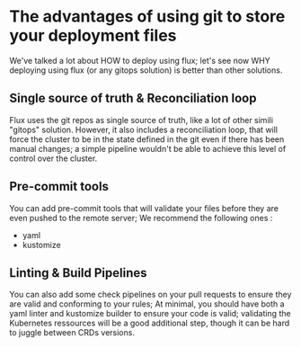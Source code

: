 # The advantages of using git to store your deployment files

We've talked a lot about HOW to deploy using flux; let's see now WHY deploying using flux (or any gitops solution) is better than other solutions.

## Single source of truth & Reconciliation loop

Flux uses the git repos as single source of truth, like a lot of other simili "gitops" solution. However, it also includes a reconciliation loop, that will force the cluster to be in the state defined in the git even if there has been manual changes; a simple pipeline wouldn't be able to achieve this level of control over the cluster.

## Pre-commit tools

You can add pre-commit tools that will validate your files before they are even pushed to the remote server; We recommend the following ones :
- yaml
- kustomize

## Linting & Build Pipelines

You can also add some check pipelines on your pull requests to ensure they are valid and conforming to your rules;
At minimal, you should have both a yaml linter and kustomize builder to ensure your code is valid; validating the Kubernetes ressources will be a good additional step, though it can be hard to juggle between CRDs versions.
